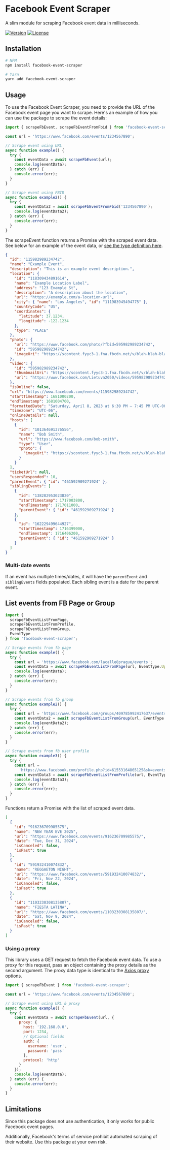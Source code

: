 # Facebook Event Scraper

A slim module for scraping Facebook event data in milliseconds.

[![Version](https://img.shields.io/npm/v/facebook-event-scraper.svg)](https://npmjs.org/package/facebook-event-scraper)
[![License](https://img.shields.io/npm/l/facebook-event-scraper.svg)](https://github.com/francescov1/facebook-event-scraper/blob/master/package.json)

## Installation

```bash
# NPM
npm install facebook-event-scraper

# Yarn
yarn add facebook-event-scraper
```

## Usage

To use the Facebook Event Scraper, you need to provide the URL of the Facebook event page you want to scrape. Here's an example of how you can use the package to scrape the event details:

```javascript
import { scrapeFbEvent, scrapeFbEventFromFbid } from 'facebook-event-scraper';

const url = 'https://www.facebook.com/events/1234567890';

// Scrape event using URL
async function example() {
  try {
    const eventData = await scrapeFbEvent(url);
    console.log(eventData);
  } catch (err) {
    console.error(err);
  }
}

// Scrape event using FBID
async function example2() {
  try {
    const eventData2 = await scrapeFbEventFromFbid('1234567890');
    console.log(eventData2);
  } catch (err) {
    console.error(err);
  }
}
```

The scrapeEvent function returns a Promise with the scraped event data. See below for an example of the event data, or [see the type definition here](https://github.com/francescov1/facebook-event-scraper/blob/master/src/types.ts#L3).

```json
{
  "id": "115982989234742",
  "name": "Example Event",
  "description": "This is an example event description.",
  "location": {
    "id": "118309434891614",
    "name": "Example Location Label",
    "address": "123 Example St",
    "description": "A description about the location",
    "url": "https://example.com/a-location-url",
    "city": { "name": "Los Angeles", "id": "111983945494775" },
    "countryCode": "US",
    "coordinates": {
      "latitude": 37.1234,
      "longitude": -122.1234
    },
    "type": "PLACE"
  },
  "photo": {
    "url": "https://www.facebook.com/photo/?fbid=595982989234742",
    "id": "595982989234742",
    "imageUri": "https://scontent.fyyc3-1.fna.fbcdn.net/v/blah-blah-blah"
  },
  "video": {
    "id": "595982989234742",
    "thumbnailUri": "https://scontent.fyyc3-1.fna.fbcdn.net/v/blah-blah-blah",
    "url": "https://www.facebook.com/Lietuva2050/videos/595982989234742/"
  },
  "isOnline": false,
  "url": "https://www.facebook.com/events/115982989234742",
  "startTimestamp": 1681000200,
  "endTimestamp": 1681004700,
  "formattedDate": "Saturday, April 8, 2023 at 6:30 PM – 7:45 PM UTC-06",
  "timezone": "UTC-06",
  "onlineDetails": null,
  "hosts": [
    {
      "id": "101364691376556",
      "name": "Bob Smith",
      "url": "https://www.facebook.com/bob-smith",
      "type": "User",
      "photo": {
        "imageUri": "https://scontent.fyyc3-1.fna.fbcdn.net/v/blah-blah-blah"
      }
    }
  ],
  "ticketUrl": null,
  "usersResponded": 10,
  "parentEvent": { "id": "461592909271924" },
  "siblingEvents": [
    {
      "id": "138282953023820",
      "startTimestamp": 1717003800,
      "endTimestamp": 1717011000,
      "parentEvent": { "id": "461592909271924" }
    },
    {
      "id": "162229499644927",
      "startTimestamp": 1716399000,
      "endTimestamp": 1716406200,
      "parentEvent": { "id": "461592909271924" }
    }
  ]
}
```

### Multi-date events

If an event has multiple times/dates, it will have the `parentEvent` and `siblingEvents` fields populated. Each sibling event is a date for the parent event.

## List events from FB Page or Group

```javascript
import {
  scrapeFbEventListFromPage,
  scrapeFbEventListFromProfile,
  scrapeFbEventListFromGroup,
  EventType
} from 'facebook-event-scraper';

// Scrape events from fb page
async function example() {
  try {
    const url = 'https://www.facebook.com/lacalle8prague/events';
    const eventData = await scrapeFbEventListFromPage(url, EventType.Upcoming);
    console.log(eventData);
  } catch (err) {
    console.error(err);
  }
}

// Scrape events from fb group
async function example2() {
  try {
    const url = 'https://www.facebook.com/groups/409785992417637/events';
    const eventData2 = await scrapeFbEventListFromGroup(url, EventType.Past);
    console.log(eventData2);
  } catch (err) {
    console.error(err);
  }
}

// Scrape events from fb user profile
async function example3() {
  try {
    const url =
      'https://www.facebook.com/profile.php?id=61553164865125&sk=events';
    const eventData3 = await scrapeFbEventListFromProfile(url, EventType.Past);
    console.log(eventData3);
  } catch (err) {
    console.error(err);
  }
}
```

Functions return a Promise with the list of scraped event data.

```json
[
  {
    "id": "916236709985575",
    "name": "NEW YEAR EVE 2025",
    "url": "https://www.facebook.com/events/916236709985575/",
    "date": "Tue, Dec 31, 2024",
    "isCanceled": false,
    "isPast": true
  },
  {
    "id": "591932410074832",
    "name": "REGGAETON NIGHT",
    "url": "https://www.facebook.com/events/591932410074832/",
    "date": "Fri, Nov 22, 2024",
    "isCanceled": false,
    "isPast": true
  },
  {
    "id": "1103230308135807",
    "name": "FIESTA LATINA",
    "url": "https://www.facebook.com/events/1103230308135807/",
    "date": "Sat, Nov 9, 2024",
    "isCanceled": false,
    "isPast": true
  }
]
```

### Using a proxy

This library uses a GET request to fetch the Facebook event data. To use a proxy for this request, pass an object containing the proxy details as the second argument. The proxy data type is identical to the [Axios proxy options](https://axios-http.com/docs/req_config).

```javascript
import { scrapeFbEvent } from 'facebook-event-scraper';

const url = 'https://www.facebook.com/events/1234567890';

// Scrape event using URL & proxy
async function example() {
  try {
    const eventData = await scrapeFbEvent(url, {
      proxy: {
        host: '192.168.0.0',
        port: 1234,
        // Optional fields
        auth: {
          username: 'user',
          password: 'pass'
        },
        protocol: 'http'
      }
    });
    console.log(eventData);
  } catch (err) {
    console.error(err);
  }
}
```

## Limitations

Since this package does not use authentication, it only works for public Facebook event pages.

Additionally, Facebook's terms of service prohibit automated scraping of their website. Use this package at your own risk.
